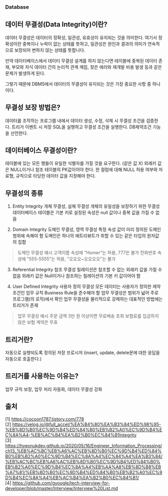 ### Database
 
## 데이터 무결성(Data Integrity)이란?

데이터 무결성은 데이터의 정확성, 일관성, 유효성이 유지되는 것을 의미한다. 여기서 정확성이란 중복이나 누락이 없는 상태를 뜻하고, 일관성은 원인과 결과의 의미가 연속적으로 보장되어 변하지 않는 상태를 뜻합니다. 

만약 데이터베이스에서 데이터 무결성 설계를 하지 않는다면 테이블에 중복된 데이터 존재, 부모와 자식 데이터 간의 논리적 관계 깨짐, 잦은 에러와 재개발 비용 발생 등과 같은 문제가 발생하게 된다.

그렇기 때문에 DBMS에서 데이터의 무결성이 유지되는 것은 가장 중요한 사항 중 하나이다.


## 무결성 보장 방법은?

데이터를 조작하는 프로그램 내에서 데이터 생성, 수정, 삭제 시 무결성 조건을 검증한다.
트리거 이벤트 시 저장 SQL을 실행하고 무결성 조건을 실행한다.
DB제약조건 기능을 선언한다.


## 데이터베이스 무결성이란?

테이블에 있는 모든 행들이 유일한 식별자를 가질 것을 요구한다. (같은 값 X)
외래키 값은 NULL이거나 참조 테이블의 PK값이어야 한다.
한 컬럼에 대해 NULL 허용 여부와 자료형, 규칙으로 타당한 데이터 값을 지정해야 한다.

## 무결성의 종류

1. Entity Integrity 개체 무결성, 실체 무결성
개체의 유일성을 보장하기 위한 무결성
데이터베이스 테이블은 기본 키로 설정된 속성은 null 값이나 중복 값을 가질 수 없음

2. Domain Integrity 도메인 무결성, 영역 무결성
특정 속성 값이 미리 정의된 도메인 범위에 속해야 함
도메인은 하나의 애트리뷰트가 취할 수 있는 같은 타입의 원자값의 집합
> 도메인 무결성 예시
> 고객이름 속성에 "Homer"는 허용, 777은 불가
> 전화번호 속성에 "555-5555"는 허용, "오오오~오오오오"는 불가

3. Referential Integrity 참조 무결성
릴레이션은 참조할 수 없는 외래키 값을 가질 수 없음
외래키 값은 Null이거나 참조하는 릴레이션의 기본 키 값이어야 함

4. User Defined Integrity 사용자 정의 무결성
모든 데이터는 사용자가 정의한 제약 조건인 업무 규칙 Business Rule을 준수해야 함
업무 무결성은 범위가 넓어 주로 프로그램(의 로직)에서 확인
업무 무결성을 물리적으로 강제하는 대표적인 방법에는 트리거가 존재
> 업무 무결성 예시
> 주문 금액 3만 원 이상이면 무료배송
> 초회 보험료를 입금하지 않은 보험 계약은 무효

## 트리거란?
자동으로 실행되도록 정의된 저장 프로시저
(insert, update, delete문에 대한 응답을 자동으로 호출한다.)

## 트리거를 사용하는 이유는?
업무 규칙 보장, 업무 처리 자동화, 데이터 무결성 강화

## 출처
[1] https://cocoon1787.tistory.com/778 <br>
[2] https://velog.io/@full_accel/%EA%B4%80%EA%B3%84%ED%98%95-%EB%8D%B0%EC%9D%B4%ED%84%B0%EB%B2%A0%EC%9D%B4%EC%8A%A4-%EB%AC%B4%EA%B2%B0%EC%84%B1Integrity <br>
[3] https://hyeonukdev.github.io/2020/05/16/Engineer_Information_Processing/ch13_%EB%AC%BC%EB%A6%AC%EB%8D%B0%EC%9D%B4%ED%84%B0%EB%B2%A0%EC%9D%B4%EC%8A%A4%EC%84%A4%EA%B3%84/%EB%AC%BC%EB%A6%AC%EB%8D%B0%EC%9D%B4%ED%84%B0%EB%B2%A0%EC%9D%B4%EC%8A%A4%EB%AA%A8%EB%8D%B8%EB%A7%81/%EB%8D%B0%EC%9D%B4%ED%84%B0%EB%B2%A0%EC%9D%B4%EC%8A%A4%EB%AC%B4%EA%B2%B0%EC%84%B1/ <br>
[4] https://github.com/gyoogle/tech-interview-for-developer/blob/master/Interview/Interview%20List.md <br>